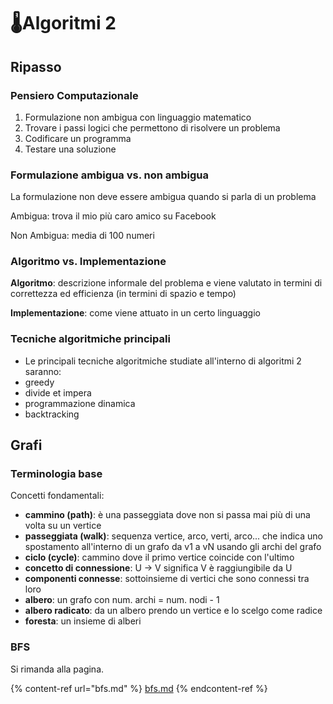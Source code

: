 # 🌡️Algoritmi 2

## Ripasso

### Pensiero Computazionale

1. Formulazione non ambigua con linguaggio matematico
2. Trovare i passi logici che permettono di risolvere un problema
3. Codificare un programma
4. Testare una soluzione

### Formulazione ambigua vs. non ambigua

La formulazione non deve essere ambigua quando si parla di un problema

Ambigua: trova il mio più caro amico su Facebook

Non Ambigua: media di 100 numeri

### Algoritmo vs. Implementazione

**Algoritmo**: descrizione informale del problema e viene valutato in termini di correttezza ed efficienza (in termini di spazio e tempo)

**Implementazione**: come viene attuato in un certo linguaggio

### Tecniche algoritmiche principali

* Le principali tecniche algoritmiche studiate all'interno di algoritmi 2 saranno:
* greedy
* divide et impera
* programmazione dinamica
* backtracking

## Grafi

### Terminologia base

Concetti fondamentali:

* **cammino (path)**: è una passeggiata dove non si passa mai più di una volta su un vertice
* **passeggiata (walk)**: sequenza vertice, arco, verti, arco... che indica uno spostamento all'interno di un grafo da v1 a vN usando gli archi del grafo
* **ciclo (cycle)**: cammino dove il primo vertice coincide con l'ultimo
* **concetto di connessione**: U -> V significa V è raggiungibile da U
* **componenti connesse**: sottoinsieme di vertici che sono connessi tra loro
* **albero**: un grafo con num. archi = num. nodi - 1
* **albero radicato**: da un albero prendo un vertice e lo scelgo come radice
* **foresta**: un insieme di alberi

### BFS

Si rimanda alla pagina.

{% content-ref url="bfs.md" %}
[bfs.md](bfs.md)
{% endcontent-ref %}

